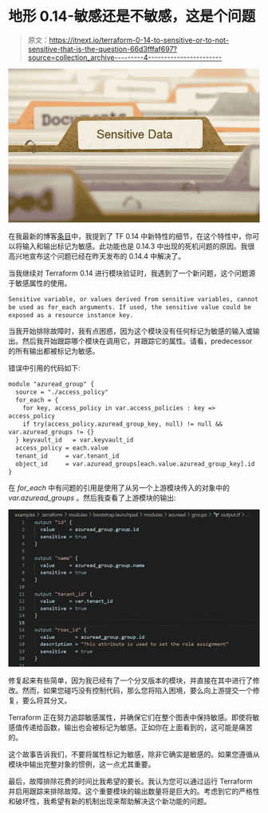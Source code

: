 # 地形 0.14-敏感还是不敏感，这是个问题

> 原文：<https://itnext.io/terraform-0-14-to-sensitive-or-to-not-sensitive-that-is-the-question-66d3fffaf697?source=collection_archive---------4----------------------->

![](img/62e47741f9ab4c3d39116a9cad3bf2f2.png)

在我最新的博客[条目](/upgrading-to-terraform-0-14-experience-warning-18ea3f4bc396)中，我提到了 TF 0.14 中新特性的细节，在这个特性中，你可以将输入和输出标记为敏感。此功能也是 0.14.3 中出现的死机问题的原因。我很高兴地宣布这个问题已经在昨天发布的 0.14.4 中解决了。

当我继续对 Terraform 0.14 进行模块验证时，我遇到了一个新问题，这个问题源于敏感属性的使用。

```
Sensitive variable, or values derived from sensitive variables, cannot be used as for_each arguments. If used, the sensitive value could be exposed as a resource instance key.
```

当我开始排除故障时，我有点困惑，因为这个模块没有任何标记为敏感的输入或输出。然后我开始跟踪哪个模块在调用它，并跟踪它的属性。请看，predecessor 的所有输出都被标记为敏感。

错误中引用的代码如下:

```
module "azuread_group" {
  source = "./access_policy"
  for_each = {
    for key, access_policy in var.access_policies : key => access_policy
    if try(access_policy.azuread_group_key, null) != null && var.azuread_groups != {}
  } keyvault_id   = var.keyvault_id
  access_policy = each.value
  tenant_id     = var.tenant_id
  object_id     = var.azuread_groups[each.value.azuread_group_key].id
}
```

在 *for_each* 中有问题的引用是使用了从另一个上游模块传入的对象中的 *var.azuread_groups* 。然后我查看了上游模块的输出:

![](img/bbab63b6db1e90d6d159aa5e0b7f72b5.png)

修复起来有些简单，因为我已经有了一个分叉版本的模块，并直接在其中进行了修改。然而，如果您碰巧没有控制代码，那么您将陷入困境，要么向上游提交一个修复，要么将其分叉。

Terraform 正在努力追踪敏感属性，并确保它们在整个图表中保持敏感。即使将敏感值传递给函数，输出也会被标记为敏感。正如你在上面看到的，这可能是痛苦的。

这个故事告诉我们，不要将属性标记为敏感，除非它确实是敏感的。如果您遵循从模块中输出完整对象的惯例，这一点尤其重要。

最后，故障排除花费的时间比我希望的要长。我认为您可以通过运行 Terraform 并启用跟踪来排除故障。这个重要模块的输出数量将是巨大的。考虑到它的严格性和破坏性，我希望有新的机制出现来帮助解决这个新功能的问题。